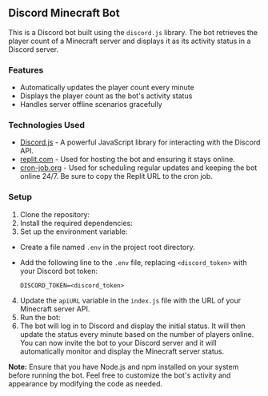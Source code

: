 ## Discord Minecraft Bot

This is a Discord bot built using the `discord.js` library. The bot retrieves the player count of a Minecraft server and displays it as its activity status in a Discord server.

### Features
- Automatically updates the player count every minute
- Displays the player count as the bot's activity status
- Handles server offline scenarios gracefully

### Technologies Used
- [Discord.js](https://discord.js.org/) - A powerful JavaScript library for interacting with the Discord API.
- [replit.com](https://replit.com/) - Used for hosting the bot and ensuring it stays online.
- [cron-job.org](https://cron-job.org/) - Used for scheduling regular updates and keeping the bot online 24/7. Be sure to copy the Replit URL to the cron job.

### Setup

1. Clone the repository:
2. Install the required dependencies:
3. Set up the environment variable:

- Create a file named `.env` in the project root directory.
- Add the following line to the `.env` file, replacing `<discord_token>` with your Discord bot token:

  ```
  DISCORD_TOKEN=<discord_token>
  ```

4. Update the `apiURL` variable in the `index.js` file with the URL of your Minecraft server API.
5. Run the bot:
6. The bot will log in to Discord and display the initial status. It will then update the status every minute based on the number of players online.
You can now invite the bot to your Discord server and it will automatically monitor and display the Minecraft server status.

**Note:** Ensure that you have Node.js and npm installed on your system before running the bot.
Feel free to customize the bot's activity and appearance by modifying the code as needed.

